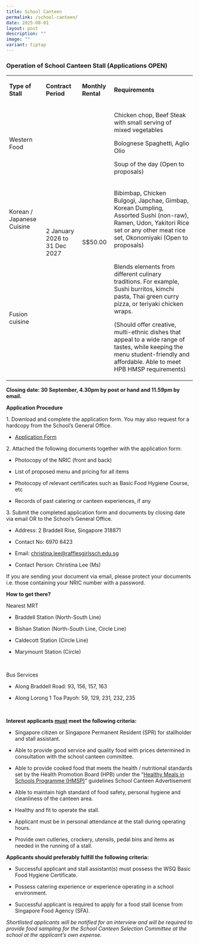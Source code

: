 ```yaml
---
title: School Canteen
permalink: /school-canteen/
date: 2025-08-01
layout: post
description: ""
image: ""
variant: tiptap
---
```

<h3><strong>Operation of School Canteen Stall (Applications OPEN)</strong></h3>
<table style="minWidth: 100px">
<colgroup>
<col>
<col>
<col>
<col>
</colgroup>
<tbody>
<tr>
<td rowspan="1" colspan="1">
<p><strong>Type of Stall</strong>
</p>
</td>
<td rowspan="1" colspan="1">
<p><strong>Contract Period</strong>
</p>
</td>
<td rowspan="1" colspan="1">
<p><strong>Monthly Rental</strong>
</p>
</td>
<td rowspan="1" colspan="1">
<p><strong>Requirements</strong>
</p>
</td>
</tr>
<tr>
<td rowspan="1" colspan="1">
<p>Western Food</p>
</td>
<td rowspan="3" colspan="1">
<p>2 January 2026 to 31 Dec 2027</p>
</td>
<td rowspan="3" colspan="1">
<p>S$50.00</p>
</td>
<td rowspan="1" colspan="1">
<p>Chicken chop, Beef Steak with small serving of mixed vegetables</p>
<p>Bolognese Spaghetti, Aglio Olio</p>
<p>Soup of the day (Open to proposals)</p>
</td>
</tr>
<tr>
<td rowspan="1" colspan="1">
<p>Korean / Japanese Cuisine</p>
</td>
<td rowspan="1" colspan="1">
<p>Bibimbap, Chicken Bulgogi, Japchae, Gimbap, Korean Dumpling, Assorted
Sushi (non-raw), Ramen, Udon, Yakitori Rice set or any other meat rice
set, Okonomiyaki (Open to proposals)</p>
</td>
</tr>
<tr>
<td rowspan="1" colspan="1">
<p>Fusion cuisine</p>
</td>
<td rowspan="1" colspan="1">
<p>Blends elements from different culinary traditions. For example, Sushi
burritos, kimchi pasta, Thai green curry pizza, or teriyaki chicken wraps.</p>
<p>(Should offer creative, multi-ethnic dishes that appeal to a wide range
of tastes, while keeping the menu student-friendly and affordable. Able
to meet HPB HMSP requirements)</p>
</td>
</tr>
</tbody>
</table>
<p><strong>Closing date: 30 September, 4.30pm by post or hand and 11.59pm by email.</strong>
</p>
<p><strong>Application Procedure</strong>
</p>
<p>1. Download and complete the application form. You may also request for
a hardcopy from the School’s General Office.</p>
<ul data-tight="true" class="tight">
<li>
<p><a href="https://inet.rgs.edu.sg/staff/eas/Procurement/_layouts/15/DocIdRedir.aspx?ID=PJR5AM3ZMKA2-943612283-12983" rel="noopener noreferrer nofollow" target="_blank">Application Form</a>
</p>
</li>
</ul>
<p>2. Attached the following documents together with the application form:</p>
<ul data-tight="true" class="tight">
<li>
<p>Photocopy of the NRIC (front and back)</p>
</li>
<li>
<p>List of proposed menu and pricing for all items</p>
</li>
<li>
<p>Photocopy of relevant certificates such as Basic Food Hygiene Course,
etc</p>
</li>
<li>
<p>Records of past catering or canteen experiences, if any</p>
</li>
</ul>
<p>3. Submit the completed application form and documents by closing date
via email OR to the School’s General Office.</p>
<ul data-tight="true" class="tight">
<li>
<p>Address: 2 Braddell Rise, Singapore 318871</p>
</li>
<li>
<p>Contact No: 6970 6423</p>
</li>
<li>
<p>Email: <a href="mailto:christina.lee@rafflesgirlssch.edu.sg" rel="noopener noreferrer nofollow" target="_blank">christina.lee@rafflesgirlssch.edu.sg</a>
</p>
</li>
<li>
<p>Contact Person: Christina Lee (Ms)</p>
</li>
</ul>
<p>If you are sending your document via email, please protect your documents
i.e. those containing your NRIC number&nbsp;with a password.</p>
<p><strong>How to get there?</strong>
</p>
<p>Nearest MRT</p>
<ul data-tight="true" class="tight">
<li>
<p>Braddell Station (North-South Line)</p>
</li>
<li>
<p>Bishan Station (North-South Line, Circle Line)</p>
</li>
<li>
<p>Caldecott Station (Circle Line)</p>
</li>
<li>
<p>Marymount Station (Circle)</p>
</li>
</ul>
<p>&nbsp;</p>
<p>Bus Services</p>
<ul data-tight="true" class="tight">
<li>
<p>Along Braddell Road: 93, 156, 157, 163</p>
</li>
<li>
<p>Along Lorong 1 Toa Payoh: 59, 129, 231, 232, 235</p>
</li>
</ul>
<p>&nbsp;</p>
<p><strong>Interest applicants <u>must</u> meet the following criteria:</strong>
</p>
<ul data-tight="true" class="tight">
<li>
<p>Singapore citizen or Singapore Permanent Resident (SPR) for stallholder
and stall assistant.</p>
</li>
<li>
<p>Able to provide good service and quality food with prices determined in
consultation with the school canteen committee.</p>
</li>
<li>
<p>Able to provide cooked food that meets the health / nutritional standards
set by the Health Promotion Board (HPB) under the “<a href="https://www.hpb.gov.sg/docs/default-source/pdf/healthy-meals-in-school-programme-v2-0-guidelines_20230414_final.pdf?sfvrsn=914969d5_2" rel="noopener noreferrer nofollow" target="_blank">Healthy Meals in Schools Programme (HMSP)</a>”
guidelines School Canteen Advertisement</p>
</li>
<li>
<p>Able to maintain high standard of food safety, personal hygiene and cleanliness
of the canteen area.</p>
</li>
<li>
<p>Healthy and fit to operate the stall.</p>
</li>
<li>
<p>Applicant must be in personal attendance at the stall during operating
hours.</p>
</li>
<li>
<p>Provide own cutleries, crockery, utensils, pedal bins and items as needed
in the running of a stall.</p>
</li>
</ul>
<p><strong>Applicants should preferably fulfill the following criteria:</strong>
</p>
<ul data-tight="true" class="tight">
<li>
<p>Successful applicant and stall assistant(s) must possess the WSQ Basic
Food Hygiene Certificate.</p>
</li>
<li>
<p>Possess catering experience or experience operating in a school environment.</p>
</li>
<li>
<p>Successful applicant is required to apply for a food stall license from
Singapore Food Agency (SFA).</p>
</li>
</ul>
<p><em>Shortlisted applicants will be notified for an interview and will be required to provide food sampling for the School Canteen Selection Committee at the school at the applicant’s own expense.</em>
</p>